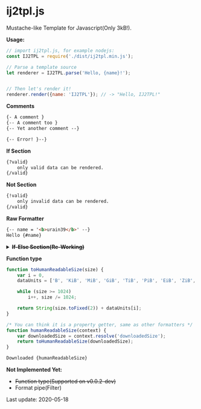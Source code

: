# ij2tpl.js
Mustache-like Template for Javascript(Only 3kB!).

**Usage:**
```js
// import ij2tpl.js, for example nodejs:
const IJ2TPL = require('./dist/ij2tpl.min.js');

// Parse a template source
let renderer = IJ2TPL.parse('Hello, {name}!');


// Then let's render it!
renderer.render({name: 'IJ2TPL'}); // -> "Hello, IJ2TPL!"
```

**Comments**
```html
{- A comment }
{-- A comment too }
{-- Yet another comment --}

{-- Error! }--}
```

**If Section**
```html
{?valid}
	only valid data can be rendered.
{/valid}
```

**Not Section**
```html
{!valid}
	only invalid data can be rendered.
{/valid}
```

**Raw Formatter**
```html
{-- name = '<b>urain39</b>' --}
Hello {#name}
```

<details>
<summary><del><b>If-Else Section(Re-Working)</b></del></summary>

```html
{?valid}
	only valid data can be rendered.
{*valid}
	Oops, something's wrong?
{/valid}
```

**Notice** if-else statement still are re-working. It can be tokenized on v0.0.3, but doesn't work true.

</details>


**Function type**
```js
function toHumanReadableSize(size) {
	var i = 0,
	dataUnits = ['B', 'KiB', 'MiB', 'GiB', 'TiB', 'PiB', 'EiB', 'ZiB', 'YiB', 'BiB', 'NiB', 'DiB'];

	while (size >= 1024)
		i++, size /= 1024;

	return String(size.toFixed(2)) + dataUnits[i];
}

/* You can think it is a property getter, same as other formatters */
function humanReadableSize(context) {
	var downloadedSize = context.resolve('downloadedSize');
	return toHumanReadableSize(downloadedSize);
}
```

```html
Downloaded {humanReadableSize}
```

**Not Implemented Yet:**
- ~~Function type(Supported on v0.0.2-dev)~~
- Format pipe(Filter)

Last update: 2020-05-18
